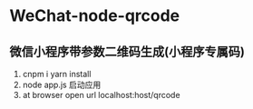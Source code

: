 # WeChat-node-qrcode
## 微信小程序带参数二维码生成(小程序专属码)
1. cnpm i  yarn install 
2. node app.js 启动应用
3. at browser open url localhost:host/qrcode
   
